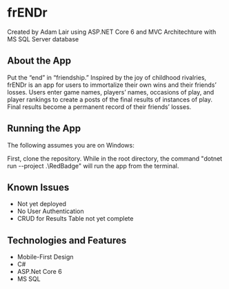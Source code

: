 # frENDr

Created by Adam Lair using ASP.NET Core 6 and MVC Architechture with MS SQL Server database

## About the App

Put the “end” in “friendship.” Inspired by the joy of childhood rivalries, frENDr is an app for users to immortalize their own wins and their friends’ losses. Users enter game names, players’ names, occasions of play, and player rankings to create a posts of the final results of instances of play. Final results become a permanent record of their friends’ losses.

## Running the App
The following assumes you are on Windows:

First, clone the repository. While in the root directory, the command "dotnet run --project .\RedBadge\" will run the app from the terminal.

## Known Issues
 - Not yet deployed 
 - No User Authentication
 - CRUD for Results Table not yet complete

## Technologies and Features
 - Mobile-First Design
 - C#
 - ASP.Net Core 6
 - MS SQL
